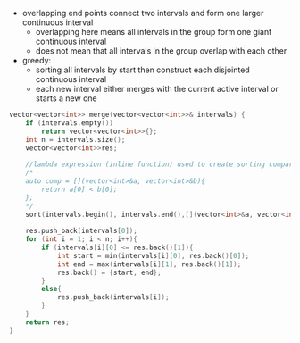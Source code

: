 - overlapping end points connect two intervals and form one larger continuous interval
    - overlapping here means all intervals in the group form one giant continuous interval 
    - does not mean that all intervals in the group overlap with each other
- greedy:
    - sorting all intervals by start then construct each disjointed continuous interval
    - each new interval either merges with the current active interval or starts a new one
    
```cpp
vector<vector<int>> merge(vector<vector<int>>& intervals) {
    if (intervals.empty()) 
        return vector<vector<int>>{};
    int n = intervals.size();
    vector<vector<int>>res;
    
    //lambda expression (inline function) used to create sorting comparator
    /*
    auto comp = [](vector<int>&a, vector<int>&b){
        return a[0] < b[0];
    };
    */
    sort(intervals.begin(), intervals.end(),[](vector<int>&a, vector<int>&b){return a[0] < b[0]});
    
    res.push_back(intervals[0]);
    for (int i = 1; i < n; i++){
        if (intervals[i][0] <= res.back()[1]){
            int start = min(intervals[i][0], res.back()[0]);
            int end = max(intervals[i][1], res.back()[1]);
            res.back() = {start, end};
        }
        else{
            res.push_back(intervals[i]);
        }
    }
    return res;
}
```

